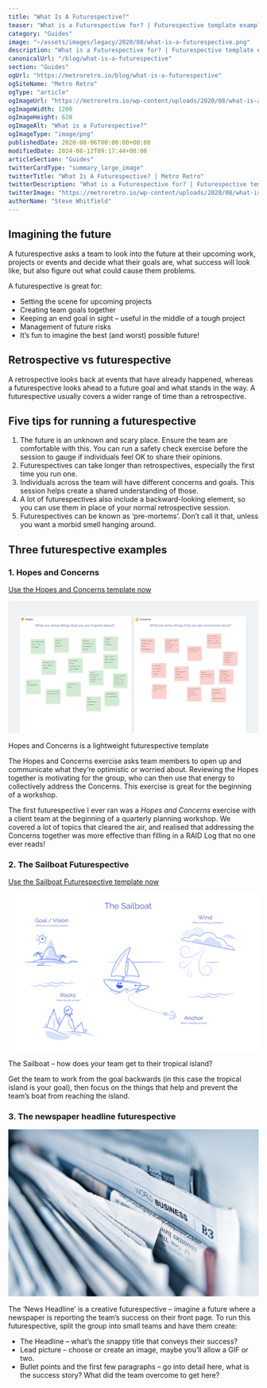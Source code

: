 ```yaml
---
title: "What Is A Futurespective?"
teaser: "What is a Futurespective for? | Futurespective template examples"
category: "Guides"
image: "~/assets/images/legacy/2020/08/what-is-a-futurespective.png"
description: "What is a Futurespective for? | Futurespective template examples"
canonicalUrl: "/blog/what-is-a-futurespective"
section: "Guides"
ogUrl: "https://metroretro.io/blog/what-is-a-futurespective"
ogSiteName: "Metro Retro"
ogType: "article"
ogImageUrl: "https://metroretro.io/wp-content/uploads/2020/08/what-is-a-futurespective.png"
ogImageWidth: 1200
ogImageHeight: 628
ogImageAlt: "What is a Futurespective?"
ogImageType: "image/png"
publishedDate: 2020-08-06T00:00:00+00:00
modifiedDate: 2024-08-12T09:17:44+00:00
articleSection: "Guides"
twitterCardType: "summary_large_image"
twitterTitle: "What Is A Futurespective? | Metro Retro"
twitterDescription: "What is a Futurespective for? | Futurespective template examples"
twitterImage: "https://metroretro.io/wp-content/uploads/2020/08/what-is-a-futurespective.png"
authorName: "Steve Whitfield"
---
```


## Imagining the future

A futurespective asks a team to look into the future at their upcoming work, projects or events and decide what their goals are, what success will look like, but also figure out what could cause them problems.

A futurespective is great for:

- Setting the scene for upcoming projects
- Creating team goals together
- Keeping an end goal in sight – useful in the middle of a tough project
- Management of future risks
- It’s fun to imagine the best (and worst) possible future!

## Retrospective vs futurespective

A retrospective looks back at events that have already happened, whereas a futurespective looks ahead to a future goal and what stands in the way. A futurespective usually covers a wider range of time than a retrospective.

## Five tips for running a futurespective

1.  The future is an unknown and scary place. Ensure the team are comfortable with this. You can run a safety check exercise before the session to gauge if individuals feel OK to share their opinions.
2.  Futurespectives can take longer than retrospectives, especially the first time you run one.
3.  Individuals across the team will have different concerns and goals. This session helps create a shared understanding of those.
4.  A lot of futurespectives also include a backward-looking element, so you can use them in place of your normal retrospective session.
5.  Futurespectives can be known as ‘pre-mortems’. Don’t call it that, unless you want a morbid smell hanging around.

## Three futurespective examples

### 1\. Hopes and Concerns

[Use the Hopes and Concerns template now](https://metroretro.io/BOTYPMZZ370W)

![](../../assets/images/legacy/2023/05/5f31712663b9d18f7a7f3a6a_Hopes-and-Concerns-retro.png)

Hopes and Concerns is a lightweight futurespective template

The Hopes and Concerns exercise asks team members to open up and communicate what they’re optimistic or worried about. Reviewing the Hopes together is motivating for the group, who can then use that energy to collectively address the Concerns. This exercise is great for the beginning of a workshop.

The first futurespective I ever ran was a _Hopes and Concerns_ exercise with a client team at the beginning of a quarterly planning workshop. We covered a lot of topics that cleared the air, and realised that addressing the Concerns together was more effective than filling in a RAID Log that no one ever reads!

### 2\. The Sailboat Futurespective

[Use the Sailboat Futurespective template now](https://metroretro.io/BO6B8SOH6DL5)

![](../../assets/images/legacy/2023/05/5f3170dfe0a2e4670f2b58eb_Sailboat-futurespective.png)

The Sailboat – how does your team get to their tropical island?

Get the team to work from the goal backwards (in this case the tropical island is your goal), then focus on the things that help and prevent the team’s boat from reaching the island.

### 3\. The newspaper headline futurespective

![](../../assets/images/legacy/2023/05/5f3a9dd24fdb90af0aece398_Newspaper.jpg)

The ‘News Headline’ is a creative futurespective – imagine a future where a newspaper is reporting the team’s success on their front page. To run this futurespective, split the group into small teams and have them create:

- The Headline – what’s the snappy title that conveys their success?
- Lead picture – choose or create an image, maybe you’ll allow a GIF or two.
- Bullet points and the first few paragraphs – go into detail here, what is the success story? What did the team overcome to get here?
